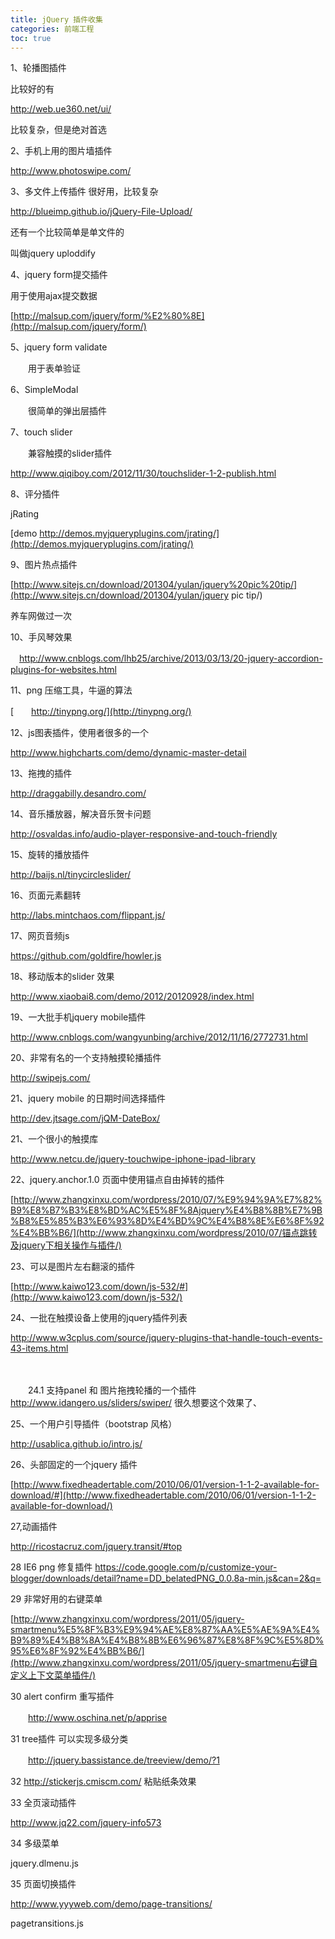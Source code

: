 ```yaml
---
title: jQuery 插件收集 
categories: 前端工程
toc: true
---
```




1、轮播图插件

比较好的有

http://web.ue360.net/ui/

比较复杂，但是绝对首选

2、手机上用的图片墙插件

http://www.photoswipe.com/

 

3、多文件上传插件 很好用，比较复杂

http://blueimp.github.io/jQuery-File-Upload/

还有一个比较简单是单文件的

叫做jquery uploddify

4、jquery form提交插件

用于使用ajax提交数据

 

[http://malsup.com/jquery/form/%E2%80%8E](http://malsup.com/jquery/form/‎)

5、jquery form validate 

　　用于表单验证

6、SimpleModal

　　很简单的弹出层插件

 

7、touch slider 

　　兼容触摸的slider插件

http://www.qiqiboy.com/2012/11/30/touchslider-1-2-publish.html

8、评分插件 

jRating

[demo http://demos.myjqueryplugins.com/jrating/](http://demos.myjqueryplugins.com/jrating/)

 9、图片热点插件

[http://www.sitejs.cn/download/201304/yulan/jquery%20pic%20tip/](http://www.sitejs.cn/download/201304/yulan/jquery pic tip/)

养车网做过一次

10、手风琴效果

　http://www.cnblogs.com/lhb25/archive/2013/03/13/20-jquery-accordion-plugins-for-websites.html

11、png 压缩工具，牛逼的算法

[　　http://tinypng.org/](http://tinypng.org/)

12、js图表插件，使用者很多的一个

http://www.highcharts.com/demo/dynamic-master-detail

13、拖拽的插件

http://draggabilly.desandro.com/

14、音乐播放器，解决音乐贺卡问题

http://osvaldas.info/audio-player-responsive-and-touch-friendly

15、旋转的播放插件

http://baijs.nl/tinycircleslider/

16、页面元素翻转

http://labs.mintchaos.com/flippant.js/

17、网页音频js

https://github.com/goldfire/howler.js

18、移动版本的slider 效果

http://www.xiaobai8.com/demo/2012/20120928/index.html

19、一大批手机jquery mobile插件

http://www.cnblogs.com/wangyunbing/archive/2012/11/16/2772731.html

 20、非常有名的一个支持触摸轮播插件

http://swipejs.com/

 21、jquery mobile 的日期时间选择插件

http://dev.jtsage.com/jQM-DateBox/

21、一个很小的触摸库

http://www.netcu.de/jquery-touchwipe-iphone-ipad-library

22、jquery.anchor.1.0 页面中使用锚点自由掉转的插件

[http://www.zhangxinxu.com/wordpress/2010/07/%E9%94%9A%E7%82%B9%E8%B7%B3%E8%BD%AC%E5%8F%8Ajquery%E4%B8%8B%E7%9B%B8%E5%85%B3%E6%93%8D%E4%BD%9C%E4%B8%8E%E6%8F%92%E4%BB%B6/](http://www.zhangxinxu.com/wordpress/2010/07/锚点跳转及jquery下相关操作与插件/)

23、可以是图片左右翻滚的插件

[http://www.kaiwo123.com/down/js-532/#](http://www.kaiwo123.com/down/js-532/)

 

 

 

24、一批在触摸设备上使用的jquery插件列表

http://www.w3cplus.com/source/jquery-plugins-that-handle-touch-events-43-items.html

　　

　　24.1 支持panel 和 图片拖拽轮播的一个插件 http://www.idangero.us/sliders/swiper/ 很久想要这个效果了、

 

25、一个用户引导插件（bootstrap 风格）

http://usablica.github.io/intro.js/

26、头部固定的一个jquery 插件

[http://www.fixedheadertable.com/2010/06/01/version-1-1-2-available-for-download/#](http://www.fixedheadertable.com/2010/06/01/version-1-1-2-available-for-download/)

27,动画插件

http://ricostacruz.com/jquery.transit/#top

 

28  IE6 png 修复插件 https://code.google.com/p/customize-your-blogger/downloads/detail?name=DD_belatedPNG_0.0.8a-min.js&can=2&q=

29  非常好用的右键菜单

[http://www.zhangxinxu.com/wordpress/2011/05/jquery-smartmenu%E5%8F%B3%E9%94%AE%E8%87%AA%E5%AE%9A%E4%B9%89%E4%B8%8A%E4%B8%8B%E6%96%87%E8%8F%9C%E5%8D%95%E6%8F%92%E4%BB%B6/](http://www.zhangxinxu.com/wordpress/2011/05/jquery-smartmenu右键自定义上下文菜单插件/)

 

 30 alert confirm 重写插件 

　　http://www.oschina.net/p/apprise

31 tree插件 可以实现多级分类

　　http://jquery.bassistance.de/treeview/demo/?1

32 http://stickerjs.cmiscm.com/ 粘贴纸条效果

 

33 全页滚动插件

http://www.jq22.com/jquery-info573

 

34 多级菜单

jquery.dlmenu.js

35 页面切换插件

http://www.yyyweb.com/demo/page-transitions/

pagetransitions.js
